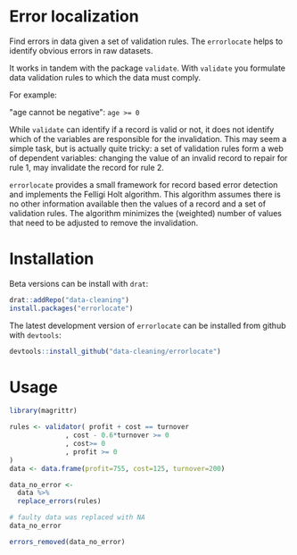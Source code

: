 # Error localization

Find errors in data given a set of validation rules.
The `errorlocate` helps to identify obvious errors in raw datasets.

It works in tandem with the package `validate`.
With `validate` you formulate data validation rules to which the data must comply.

For example:

  "age cannot be negative": `age >= 0`

While `validate` can identify if a record is valid or not, it does not identify
which of the variables are responsible for the invalidation. This may seem a simple task,
but is actually quite tricky:  a set of validation rules form a web
of dependent variables: changing the value of an invalid record to repair for rule 1, may invalidate
the record for rule 2.

`errorlocate` provides a small framework for record based error detection and implements the Felligi Holt
algorithm. This algorithm assumes there is no other information available then the values of a record
and a set of validation rules. The algorithm minimizes the (weighted) number of values that need
to be adjusted to remove the invalidation.

# Installation

Beta versions can be install with `drat`:

```R
drat::addRepo("data-cleaning")
install.packages("errorlocate")
```

The latest development version of `errorlocate` can be installed from github with `devtools`:

```R
devtools::install_github("data-cleaning/errorlocate")
```

# Usage

```R
library(magrittr)

rules <- validator( profit + cost == turnover
              , cost - 0.6*turnover >= 0
              , cost>= 0
              , profit >= 0
)
data <- data.frame(profit=755, cost=125, turnover=200)

data_no_error <-
  data %>%
  replace_errors(rules)

# faulty data was replaced with NA
data_no_error

errors_removed(data_no_error)
```
